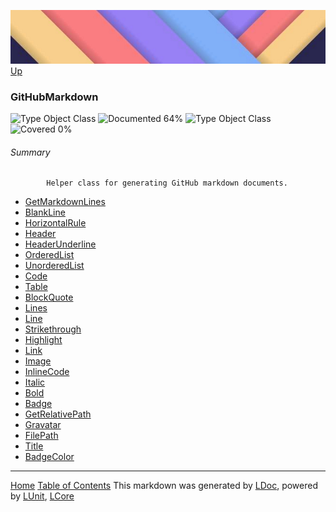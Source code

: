 ![](../Content/LDoc-banner-small.png "")
[Up](../LDoc.md)

### GitHubMarkdown
![Type Object Class](http://b.repl.ca/v1/Type-Object%20Class-lightgrey.png "") ![Documented 64%](http://b.repl.ca/v1/Documented-64%25-yellowgreen.png "")
![Type Object Class](http://b.repl.ca/v1/Type-Object%20Class-lightgrey.png "") ![Covered 0%](http://b.repl.ca/v1/Covered-0%25-red.png "")

###### Summary

            Helper class for generating GitHub markdown documents.
            
 - [GetMarkdownLines](GitHubMarkdown_GetMarkdownLines.md)
 - [BlankLine](GitHubMarkdown_BlankLine.md)
 - [HorizontalRule](GitHubMarkdown_HorizontalRule.md)
 - [Header](GitHubMarkdown_Header.md)
 - [HeaderUnderline](GitHubMarkdown_HeaderUnderline.md)
 - [OrderedList](GitHubMarkdown_OrderedList.md)
 - [UnorderedList](GitHubMarkdown_UnorderedList.md)
 - [Code](GitHubMarkdown_Code.md)
 - [Table](GitHubMarkdown_Table.md)
 - [BlockQuote](GitHubMarkdown_BlockQuote.md)
 - [Lines](GitHubMarkdown_Lines.md)
 - [Line](GitHubMarkdown_Line.md)
 - [Strikethrough](GitHubMarkdown_Strikethrough.md)
 - [Highlight](GitHubMarkdown_Highlight.md)
 - [Link](GitHubMarkdown_Link.md)
 - [Image](GitHubMarkdown_Image.md)
 - [InlineCode](GitHubMarkdown_InlineCode.md)
 - [Italic](GitHubMarkdown_Italic.md)
 - [Bold](GitHubMarkdown_Bold.md)
 - [Badge](GitHubMarkdown_Badge.md)
 - [GetRelativePath](GitHubMarkdown_GetRelativePath.md)
 - [Gravatar](GitHubMarkdown_Gravatar.md)
 - [FilePath](GitHubMarkdown_FilePath.md)
 - [Title](GitHubMarkdown_Title.md)
 - [BadgeColor](GitHubMarkdown_BadgeColor.md)



---

[Home](../../README.md) [Table of Contents](../../TableOfContents.md)
This markdown was generated by [LDoc](https://github.com/CodeSingularity/LDoc), powered by [LUnit](https://github.com/CodeSingularity/LUnit), [LCore](https://github.com/CodeSingularity/LCore)
